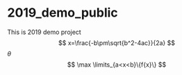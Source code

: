 # 2019_demo_public
This is 2019 demo project
$$
x=\frac{-b\pm\sqrt{b^2-4ac}}{2a}
$$
$\theta$
$$
\max \limits_{a<x<b}\{f{x}\}
$$




